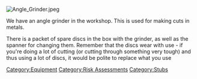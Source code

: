 ![](Angle_Grinder.jpeg "Angle_Grinder.jpeg")

We have an angle grinder in the workshop. This is used for making cuts
in metals.

There is a packet of spare discs in the box with the grinder, as well as
the spanner for changing them. Remember that the discs wear with use -
if you're doing a lot of cutting (or cutting through something very
tough) and thus using a lot of discs, it would be polite to replace what
you use

[Category:Equipment](Category:Equipment "wikilink") [Category:Risk
Assessments](Category:Risk_Assessments "wikilink")
[Category:Stubs](Category:Stubs "wikilink")
